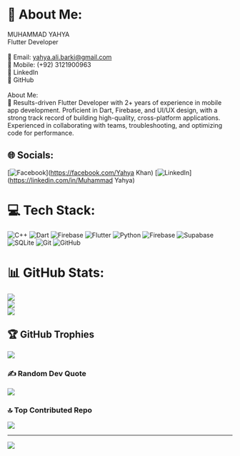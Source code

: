 # 💫 About Me:
MUHAMMAD YAHYA<br>Flutter Developer<br><br>📧 Email: yahya.ali.barki@gmail.com<br>📱 Mobile: (+92) 3121900963<br>🔗 LinkedIn<br>🐙 GitHub<br><br>About Me:<br>🚀 Results-driven Flutter Developer with 2+ years of experience in mobile app development. Proficient in Dart, Firebase, and UI/UX design, with a strong track record of building high-quality, cross-platform applications. Experienced in collaborating with teams, troubleshooting, and optimizing code for performance.


## 🌐 Socials:
[![Facebook](https://img.shields.io/badge/Facebook-%231877F2.svg?logo=Facebook&logoColor=white)](https://facebook.com/Yahya Khan) [![LinkedIn](https://img.shields.io/badge/LinkedIn-%230077B5.svg?logo=linkedin&logoColor=white)](https://linkedin.com/in/Muhammad Yahya) 

# 💻 Tech Stack:
![C++](https://img.shields.io/badge/c++-%2300599C.svg?style=for-the-badge&logo=c%2B%2B&logoColor=white) ![Dart](https://img.shields.io/badge/dart-%230175C2.svg?style=for-the-badge&logo=dart&logoColor=white) ![Firebase](https://img.shields.io/badge/firebase-%23039BE5.svg?style=for-the-badge&logo=firebase) ![Flutter](https://img.shields.io/badge/Flutter-%2302569B.svg?style=for-the-badge&logo=Flutter&logoColor=white) ![Python](https://img.shields.io/badge/python-3670A0?style=for-the-badge&logo=python&logoColor=ffdd54) ![Firebase](https://img.shields.io/badge/firebase-a08021?style=for-the-badge&logo=firebase&logoColor=ffcd34) ![Supabase](https://img.shields.io/badge/Supabase-3ECF8E?style=for-the-badge&logo=supabase&logoColor=white) ![SQLite](https://img.shields.io/badge/sqlite-%2307405e.svg?style=for-the-badge&logo=sqlite&logoColor=white) ![Git](https://img.shields.io/badge/git-%23F05033.svg?style=for-the-badge&logo=git&logoColor=white) ![GitHub](https://img.shields.io/badge/github-%23121011.svg?style=for-the-badge&logo=github&logoColor=white)
# 📊 GitHub Stats:
![](https://github-readme-stats.vercel.app/api?username=YahyaKhan007&theme=dark&hide_border=false&include_all_commits=false&count_private=false)<br/>
![](https://github-readme-streak-stats.herokuapp.com/?user=YahyaKhan007&theme=dark&hide_border=false)<br/>
![](https://github-readme-stats.vercel.app/api/top-langs/?username=YahyaKhan007&theme=dark&hide_border=false&include_all_commits=false&count_private=false&layout=compact)

## 🏆 GitHub Trophies
![](https://github-profile-trophy.vercel.app/?username=YahyaKhan007&theme=radical&no-frame=false&no-bg=true&margin-w=4)

### ✍️ Random Dev Quote
![](https://quotes-github-readme.vercel.app/api?type=horizontal&theme=radical)

### 🔝 Top Contributed Repo
![](https://github-contributor-stats.vercel.app/api?username=YahyaKhan007&limit=5&theme=dark&combine_all_yearly_contributions=true)

---
[![](https://visitcount.itsvg.in/api?id=YahyaKhan007&icon=0&color=0)](https://visitcount.itsvg.in)

<!-- Proudly created with GPRM ( https://gprm.itsvg.in ) -->